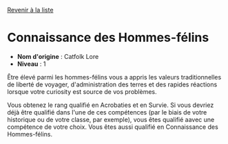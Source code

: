 [Revenir à la liste](..)

# Connaissance des Hommes-félins

 * **Nom d'origine** : Catfolk Lore
 * **Niveau** : 1


<p>Être élevé parmi les hommes-félins vous a appris les valeurs traditionnelles de liberté de voyager, d'administration des terres et des rapides réactions lorsque votre curiosity est source de vos problèmes.</p>
<p>Vous obtenez le rang qualifié en Acrobaties et en Survie. Si vous devriez déjà être qualifié dans l'une de ces compétences (par le biais de votre historique ou de votre classe, par exemple), vous êtes qualifié aavec une compétence de votre choix. Vous êtes aussi qualifié en Connaissance des Hommes-félins.</p>